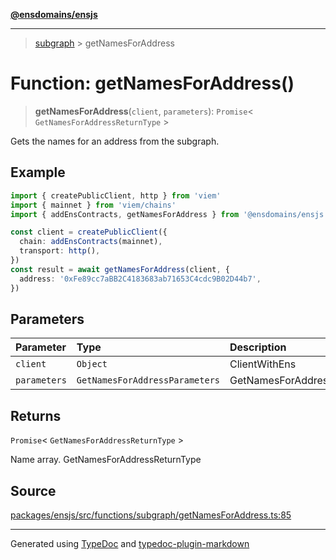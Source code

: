 [**@ensdomains/ensjs**](../README.md)

---

> [subgraph](README.md) > getNamesForAddress

# Function: getNamesForAddress()

> **getNamesForAddress**(`client`, `parameters`): `Promise`\< `GetNamesForAddressReturnType` \>

Gets the names for an address from the subgraph.

## Example

```ts
import { createPublicClient, http } from 'viem'
import { mainnet } from 'viem/chains'
import { addEnsContracts, getNamesForAddress } from '@ensdomains/ensjs'

const client = createPublicClient({
  chain: addEnsContracts(mainnet),
  transport: http(),
})
const result = await getNamesForAddress(client, {
  address: '0xFe89cc7aBB2C4183683ab71653C4cdc9B02D44b7',
})
```

## Parameters

| Parameter    | Type                           | Description                  |
| :----------- | :----------------------------- | :--------------------------- |
| `client`     | `Object`                       | ClientWithEns                |
| `parameters` | `GetNamesForAddressParameters` | GetNamesForAddressParameters |

## Returns

`Promise`\< `GetNamesForAddressReturnType` \>

Name array. GetNamesForAddressReturnType

## Source

[packages/ensjs/src/functions/subgraph/getNamesForAddress.ts:85](https://github.com/ensdomains/ensjs-v3/blob/278f5349/packages/ensjs/src/functions/subgraph/getNamesForAddress.ts#L85)

---

Generated using [TypeDoc](https://typedoc.org/) and [typedoc-plugin-markdown](https://www.npmjs.com/package/typedoc-plugin-markdown)
